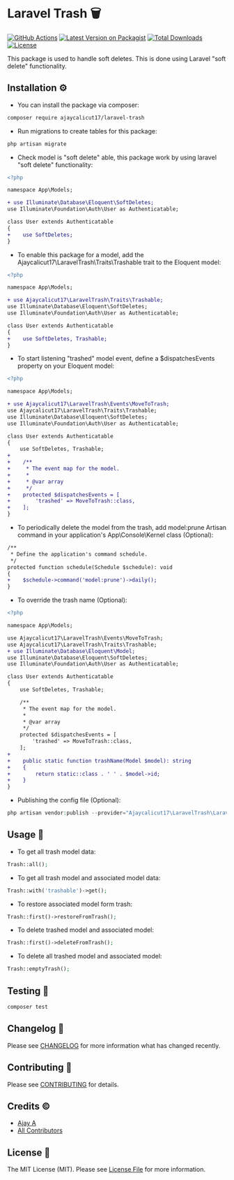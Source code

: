 # Laravel Trash 🗑️

[![GitHub Actions](https://img.shields.io/github/actions/workflow/status/ajaycalicut17/laravel-trash/run-tests.yml?branch=main&label=tests)](https://github.com/ajaycalicut17/laravel-trash/actions?query=workflow%3Arun-tests+branch%3Amain)
[![Latest Version on Packagist](https://img.shields.io/packagist/v/ajaycalicut17/laravel-trash)](https://packagist.org/packages/ajaycalicut17/laravel-trash)
[![Total Downloads](https://img.shields.io/packagist/dt/ajaycalicut17/laravel-trash)](https://packagist.org/packages/ajaycalicut17/laravel-trash)
[![License](https://img.shields.io/packagist/l/ajaycalicut17/laravel-trash)](https://packagist.org/packages/ajaycalicut17/laravel-trash)

This package is used to handle soft deletes. This is done using Laravel "soft delete" functionality.

## Installation ⚙️

- You can install the package via composer:

```bash
composer require ajaycalicut17/laravel-trash
```

- Run migrations to create tables for this package:

```php
php artisan migrate
```

- Check model is "soft delete" able, this package work by using laravel "soft delete" functionality:

```diff
<?php

namespace App\Models;

+ use Illuminate\Database\Eloquent\SoftDeletes;
use Illuminate\Foundation\Auth\User as Authenticatable;

class User extends Authenticatable
{
+    use SoftDeletes;
}
```

- To enable this package for a model, add the Ajaycalicut17\LaravelTrash\Traits\Trashable trait to the Eloquent model:

```diff
<?php

namespace App\Models;

+ use Ajaycalicut17\LaravelTrash\Traits\Trashable;
use Illuminate\Database\Eloquent\SoftDeletes;
use Illuminate\Foundation\Auth\User as Authenticatable;

class User extends Authenticatable
{
+    use SoftDeletes, Trashable;
}
```

- To start listening "trashed" model event, define a $dispatchesEvents property on your Eloquent model:

```diff
<?php

namespace App\Models;

+ use Ajaycalicut17\LaravelTrash\Events\MoveToTrash;
use Ajaycalicut17\LaravelTrash\Traits\Trashable;
use Illuminate\Database\Eloquent\SoftDeletes;
use Illuminate\Foundation\Auth\User as Authenticatable;

class User extends Authenticatable
{
    use SoftDeletes, Trashable;
+
+    /**
+     * The event map for the model.
+     *
+     * @var array
+     */
+    protected $dispatchesEvents = [
+        'trashed' => MoveToTrash::class,
+    ];
}
```

- To periodically delete the model from the trash, add model:prune Artisan command in your application's App\Console\Kernel class (Optional):

```diff
/**
 * Define the application's command schedule.
 */
protected function schedule(Schedule $schedule): void
{
+    $schedule->command('model:prune')->daily();
}
```

- To override the trash name (Optional):

```diff
<?php

namespace App\Models;

use Ajaycalicut17\LaravelTrash\Events\MoveToTrash;
use Ajaycalicut17\LaravelTrash\Traits\Trashable;
+ use Illuminate\Database\Eloquent\Model;
use Illuminate\Database\Eloquent\SoftDeletes;
use Illuminate\Foundation\Auth\User as Authenticatable;

class User extends Authenticatable
{
    use SoftDeletes, Trashable;

    /**
     * The event map for the model.
     *
     * @var array
     */
    protected $dispatchesEvents = [
        'trashed' => MoveToTrash::class,
    ];
+
+    public static function trashName(Model $model): string
+    {
+        return static::class . ' ' . $model->id;
+    }
}
```

- Publishing the config file (Optional):

```php
php artisan vendor:publish --provider="Ajaycalicut17\LaravelTrash\LaravelTrashServiceProvider" --tag="config"
```

## Usage 🔨

- To get all trash model data:

```php
Trash::all();
```

- To get all trash model and associated model data:

```php
Trash::with('trashable')->get();
```

- To restore associated model form trash:

```php
Trash::first()->restoreFromTrash();
```

- To delete trashed model and associated model:

```php
Trash::first()->deleteFromTrash();
```

- To delete all trashed model and associated model:

```php
Trash::emptyTrash();
```

## Testing 🧪

```bash
composer test
```

## Changelog 🚀

Please see [CHANGELOG](CHANGELOG.md) for more information what has changed recently.

## Contributing 🤝

Please see [CONTRIBUTING](CONTRIBUTING.md) for details.

## Credits ©️

-   [Ajay A](https://github.com/ajaycalicut17)
-   [All Contributors](../../contributors)

## License 📃

The MIT License (MIT). Please see [License File](LICENSE.md) for more information.
